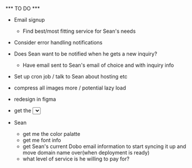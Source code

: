 *** TO DO *** 

- Email signup 
  - Find best/most fitting service for Sean's needs

- Consider error handling notifications 

- Does Sean want to be notified when he gets a new inquiry?
  - Have email sent to Sean's email of choice and with inquiry info

- Set up cron job / talk to Sean about hosting etc

- compress all images more / potential lazy load

- redesign in figma

- get the <select> styled like the other elements

- Sean 
  - get me the color palatte 
  - get me font info
  - get Sean's current Dobo email information to start syncing it up and 
        move domain name over(when deployment is ready)
  - what level of service is he willing to pay for?

